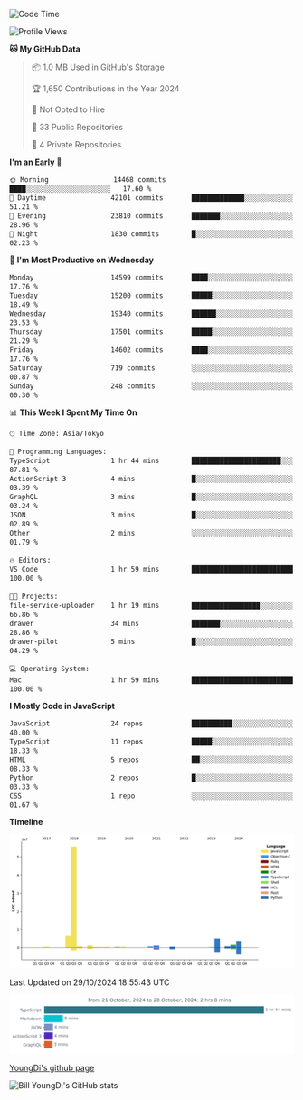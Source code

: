 <!--START_SECTION:waka-->
![Code Time](http://img.shields.io/badge/Code%20Time-994%20hrs%2013%20mins-blue)

![Profile Views](http://img.shields.io/badge/Profile%20Views-0-blue)

**🐱 My GitHub Data** 

> 📦 1.0 MB Used in GitHub's Storage 
 > 
> 🏆 1,650 Contributions in the Year 2024
 > 
> 🚫 Not Opted to Hire
 > 
> 📜 33 Public Repositories 
 > 
> 🔑 4 Private Repositories 
 > 
**I'm an Early 🐤** 

```text
🌞 Morning                14468 commits       ████░░░░░░░░░░░░░░░░░░░░░   17.60 % 
🌆 Daytime                42101 commits       █████████████░░░░░░░░░░░░   51.21 % 
🌃 Evening                23810 commits       ███████░░░░░░░░░░░░░░░░░░   28.96 % 
🌙 Night                  1830 commits        █░░░░░░░░░░░░░░░░░░░░░░░░   02.23 % 
```
📅 **I'm Most Productive on Wednesday** 

```text
Monday                   14599 commits       ████░░░░░░░░░░░░░░░░░░░░░   17.76 % 
Tuesday                  15200 commits       █████░░░░░░░░░░░░░░░░░░░░   18.49 % 
Wednesday                19340 commits       ██████░░░░░░░░░░░░░░░░░░░   23.53 % 
Thursday                 17501 commits       █████░░░░░░░░░░░░░░░░░░░░   21.29 % 
Friday                   14602 commits       ████░░░░░░░░░░░░░░░░░░░░░   17.76 % 
Saturday                 719 commits         ░░░░░░░░░░░░░░░░░░░░░░░░░   00.87 % 
Sunday                   248 commits         ░░░░░░░░░░░░░░░░░░░░░░░░░   00.30 % 
```


📊 **This Week I Spent My Time On** 

```text
🕑︎ Time Zone: Asia/Tokyo

💬 Programming Languages: 
TypeScript               1 hr 44 mins        ██████████████████████░░░   87.81 % 
ActionScript 3           4 mins              █░░░░░░░░░░░░░░░░░░░░░░░░   03.39 % 
GraphQL                  3 mins              █░░░░░░░░░░░░░░░░░░░░░░░░   03.24 % 
JSON                     3 mins              █░░░░░░░░░░░░░░░░░░░░░░░░   02.89 % 
Other                    2 mins              ░░░░░░░░░░░░░░░░░░░░░░░░░   01.79 % 

🔥 Editors: 
VS Code                  1 hr 59 mins        █████████████████████████   100.00 % 

🐱‍💻 Projects: 
file-service-uploader    1 hr 19 mins        █████████████████░░░░░░░░   66.86 % 
drawer                   34 mins             ███████░░░░░░░░░░░░░░░░░░   28.86 % 
drawer-pilot             5 mins              █░░░░░░░░░░░░░░░░░░░░░░░░   04.29 % 

💻 Operating System: 
Mac                      1 hr 59 mins        █████████████████████████   100.00 % 
```

**I Mostly Code in JavaScript** 

```text
JavaScript               24 repos            ██████████░░░░░░░░░░░░░░░   40.00 % 
TypeScript               11 repos            █████░░░░░░░░░░░░░░░░░░░░   18.33 % 
HTML                     5 repos             ██░░░░░░░░░░░░░░░░░░░░░░░   08.33 % 
Python                   2 repos             █░░░░░░░░░░░░░░░░░░░░░░░░   03.33 % 
CSS                      1 repo              ░░░░░░░░░░░░░░░░░░░░░░░░░   01.67 % 
```



**Timeline**

![Lines of Code chart](https://raw.githubusercontent.com/Youngdi/Youngdi/master/assets/bar_graph.png)


 Last Updated on 29/10/2024 18:55:43 UTC
<!--END_SECTION:waka-->

![wakatime](./images/stat.svg)

[YoungDi's github page](https://youngdi.github.io)

![Bill YoungDi's GitHub stats](https://github-readme-stats.vercel.app/api?username=youngdi&count_private=true&show_icons=true)
